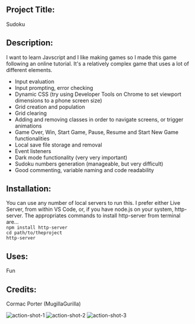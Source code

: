 ## Project Title: 
Sudoku

## Description: 
I want to learn Javscript and I like making games so I made this game following an online tutorial. It's a relatively complex game that uses a lot of different elements.
* Input evaluation
* Input prompting, error checking
* Dynamic CSS (try using Developer Tools on Chrome to set viewport dimensions to a phone screen size)
* Grid creation and population
* Grid clearing
* Adding and removing classes in order to navigate screens, or trigger animations
* Game Over, Win, Start Game, Pause, Resume and Start New Game functionalities
* Local save file storage and removal
* Event listeners
* Dark mode functionality (very very important)
* Sudoku numbers generation (manageable, but very difficult)
* Good commenting, variable naming and code readability


## Installation:
You can use any number of local servers to run this. I prefer either Live Server, from within VS Code, or, if you have node.js on your system, http-server. The appropriates commands to install http-server from terminal are... \
``` npm install http-server ``` \
``` cd path/to/theproject ``` \
``` http-server ``` 

## Uses: 
Fun

## Credits: 
Cormac Porter (MugillaGurilla)

![action-shot-1](action-shot-1.png)
![action-shot-2](action-shot-2.png)
![action-shot-3](action-shot-3.png)

